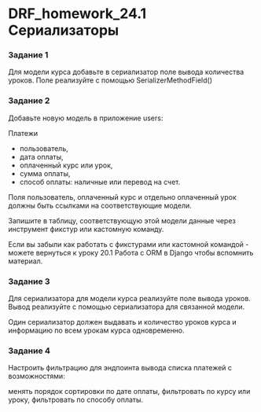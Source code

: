 # DRF_homework_24.1 Сериализаторы

### Задание 1  
Для модели курса добавьте в сериализатор поле вывода количества уроков. Поле реализуйте с помощью 
SerializerMethodField()

### Задание 2  
Добавьте новую модель в приложение users:

Платежи

- пользователь,
- дата оплаты,
- оплаченный курс или урок,
- сумма оплаты,
- способ оплаты: наличные или перевод на счет.

Поля пользователь, оплаченный курс и отдельно оплаченный урок должны быть ссылками на соответствующие модели.

Запишите в таблицу, соответствующую этой модели данные через инструмент фикстур или кастомную команду.

Если вы забыли как работать с фикстурами или кастомной командой - 
можете вернуться к уроку 20.1 Работа с ORM в Django чтобы вспомнить материал.

### Задание 3  
Для сериализатора для модели курса реализуйте поле вывода уроков. 
Вывод реализуйте с помощью сериализатора для связанной модели.

Один сериализатор должен выдавать и количество уроков курса и информацию по всем урокам курса одновременно.

### Задание 4  
Настроить фильтрацию для эндпоинта вывода списка платежей с возможностями:

менять порядок сортировки по дате оплаты,
фильтровать по курсу или уроку,
фильтровать по способу оплаты.